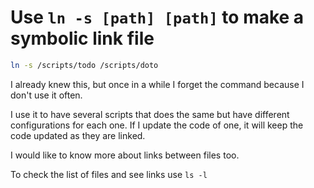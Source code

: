 # Use `ln -s [path] [path]` to make a symbolic link file

```bash
ln -s /scripts/todo /scripts/doto
```

I already knew this, but once in a while I forget the command because I
don't use it often.

I use it to have several scripts that does the same but have different
configurations for each one. If I update the code of one, it will keep
the code updated as they are linked.

I would like to know more about links between files too.

To check the list of files and see links use `ls -l`
